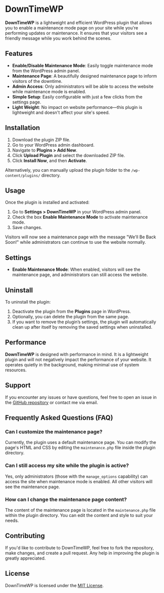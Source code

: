 # DownTimeWP

**DownTimeWP** is a lightweight and efficient WordPress plugin that allows you to enable a maintenance mode page on your site while you're performing updates or maintenance. It ensures that your visitors see a friendly message while you work behind the scenes.

## Features

- **Enable/Disable Maintenance Mode**: Easily toggle maintenance mode from the WordPress admin panel.
- **Maintenance Page**: A beautifully designed maintenance page to inform visitors of the downtime.
- **Admin Access**: Only administrators will be able to access the website while maintenance mode is enabled.
- **Simple Setup**: Easily configurable with just a few clicks from the settings page.
- **Light Weight**: No impact on website performance—this plugin is lightweight and doesn't affect your site's speed.

## Installation

1. Download the plugin ZIP file.
2. Go to your WordPress admin dashboard.
3. Navigate to **Plugins > Add New**.
4. Click **Upload Plugin** and select the downloaded ZIP file.
5. Click **Install Now**, and then **Activate**.

Alternatively, you can manually upload the plugin folder to the `/wp-content/plugins/` directory.

## Usage

Once the plugin is installed and activated:

1. Go to **Settings > DownTimeWP** in your WordPress admin panel.
2. Check the box **Enable Maintenance Mode** to activate maintenance mode.
3. Save changes.

Visitors will now see a maintenance page with the message "We'll Be Back Soon!" while administrators can continue to use the website normally.

## Settings

- **Enable Maintenance Mode**: When enabled, visitors will see the maintenance page, and administrators can still access the website.
  
## Uninstall

To uninstall the plugin:

1. Deactivate the plugin from the **Plugins** page in WordPress.
2. Optionally, you can delete the plugin from the same page.
3. If you want to remove the plugin’s settings, the plugin will automatically clean up after itself by removing the saved settings when uninstalled.

## Performance

**DownTimeWP** is designed with performance in mind. It is a lightweight plugin and will not negatively impact the performance of your website. It operates quietly in the background, making minimal use of system resources.

## Support

If you encounter any issues or have questions, feel free to open an issue in the [GitHub repository](https://github.com/AKRASH-Nadeem/DownTimeWP) or contact me via email.


## Frequently Asked Questions (FAQ)

### Can I customize the maintenance page?

Currently, the plugin uses a default maintenance page. You can modify the page's HTML and CSS by editing the `maintenance.php` file inside the plugin directory.

### Can I still access my site while the plugin is active?

Yes, only administrators (those with the `manage_options` capability) can access the site when maintenance mode is enabled. All other visitors will see the maintenance page.

### How can I change the maintenance page content?

The content of the maintenance page is located in the `maintenance.php` file within the plugin directory. You can edit the content and style to suit your needs.

## Contributing

If you'd like to contribute to DownTimeWP, feel free to fork the repository, make changes, and create a pull request. Any help in improving the plugin is greatly appreciated.

## License

DownTimeWP is licensed under the [MIT License](https://opensource.org/licenses/MIT).
